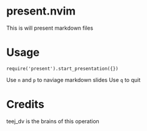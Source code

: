 # present.nvim

This is will present markdown files

# Usage
```
require('present').start_presentation({})
```

Use `n` and `p` to naviage markdown slides
Use `q` to quit

# Credits

teej_dv is the brains of this operation
